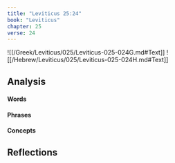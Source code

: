 ```yaml
---
title: "Leviticus 25:24"
book: "Leviticus"
chapter: 25
verse: 24
---
```

![[/Greek/Leviticus/025/Leviticus-025-024G.md#Text]]
![[/Hebrew/Leviticus/025/Leviticus-025-024H.md#Text]]

## Analysis

#### Words

#### Phrases

#### Concepts

## Reflections
